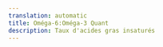 ```yaml
---
translation: automatic
title: Oméga-6:Oméga-3 Quant
description: Taux d'acides gras insaturés
---
```

